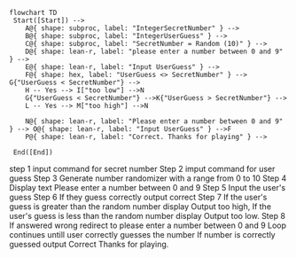 ```mermaid
flowchart TD
 Start([Start]) --> 
    A@{ shape: subproc, label: "IntegerSecretNumber" } -->
    B@{ shape: subproc, label: "IntegerUserGuess" } -->
    C@{ shape: subproc, label: "SecretNumber = Random (10)" } --> 
    D@{ shape: lean-r, label: "please enter a number between 0 and 9" } -->
    E@{ shape: lean-r, label: "Input UserGuess" } -->
    F@{ shape: hex, label: "UserGuess <> SecretNumber" } --> G{"UserGuess < SecretNumber"} -->
    H -- Yes --> I["too low"] -->N
    G{"UserGuess < SecretNumber"} -->K{"UserGuess > SecretNumber"} -->
    L -- Yes --> M["too high"] -->N
   
    N@{ shape: lean-r, label: "Please enter a number between 0 and 9" } --> O@{ shape: lean-r, label: "Input UserGuess" } -->F
    P@{ shape: lean-r, label: "Correct. Thanks for playing" } -->

 End([End])
```
step 1 input command for secret number
Step 2 imput command for user guess
Step 3 Generate number randomizer with a range from 0 to 10
Step 4 Display text Please enter a number between 0 and 9
Step 5 Input the user's guess
Step 6 If they guess correctly output correct
Step 7 If the user's guess is greater than the random number display Output too high, If the user's guess is less than the random number display Output too low.
Step 8 If answered wrong redirect to please enter a number between 0 and 9
Loop continues untill user correctly guesses the number
If number is correctly guessed output Correct Thanks for playing.


    

